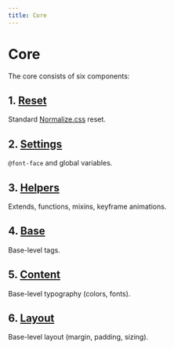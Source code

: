 ```yaml
---
title: Core
---
```


# Core

The core consists of six components:

## 1. [Reset](/core/reset)

Standard [Normalize.css](http://necolas.github.io/normalize.css/) reset.

## 2. [Settings](/core/settings/)

`@font-face` and global variables.

## 3. [Helpers](/core/helpers/)

Extends, functions, mixins, keyframe animations.

## 4. [Base](/core/base/)

Base-level tags.

## 5. [Content](/core/content/)

Base-level typography (colors, fonts).

## 6. [Layout](/core/layout/)

Base-level layout (margin, padding, sizing).
